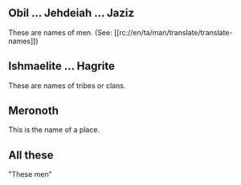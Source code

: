 ## Obil ... Jehdeiah ... Jaziz ##

These are names of men. (See: [[rc://en/ta/man/translate/translate-names]])

## Ishmaelite ... Hagrite ##

These are names of tribes or clans.

## Meronoth ##

This is the name of a place.

## All these ##

"These men"